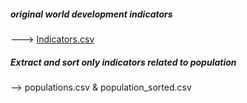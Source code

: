 ##### original world development indicators 

---> [Indicators.csv](https://www.kaggle.com/worldbank/world-development-indicators)

##### Extract and sort only indicators related to population

--> populations.csv & population_sorted.csv